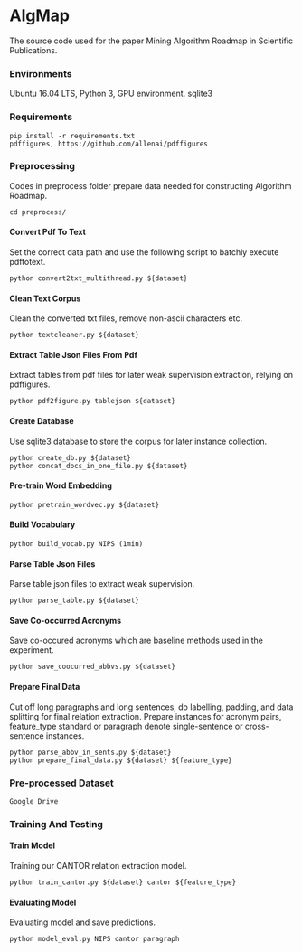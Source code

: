 # AlgMap
The source code used for the paper Mining Algorithm Roadmap in Scientific Publications.

### Environments
Ubuntu 16.04 LTS,
Python 3,
GPU environment.
sqlite3

### Requirements
```
pip install -r requirements.txt
pdffigures, https://github.com/allenai/pdffigures
```

### Preprocessing
Codes in preprocess folder prepare data needed for constructing Algorithm Roadmap.

```
cd preprocess/
```


<!--
#### Crawl Corpus
To avoid copyright issue, provide example crawling script from original website.
```
python crawler.py
```
-->

#### Convert Pdf To Text
Set the correct data path and use the following script to batchly execute pdftotext.
```
python convert2txt_multithread.py ${dataset}
```
    

#### Clean Text Corpus
Clean the converted txt files, remove non-ascii characters etc. 
```
python textcleaner.py ${dataset}
```

#### Extract Table Json Files From Pdf
Extract tables from pdf files for later weak supervision extraction, relying on pdffigures.
```
python pdf2figure.py tablejson ${dataset}
```
    
#### Create Database
Use sqlite3 database to store the corpus for later instance collection.
```
python create_db.py ${dataset}
python concat_docs_in_one_file.py ${dataset}
```

#### Pre-train Word Embedding
```
python pretrain_wordvec.py ${dataset}
```
	
	
#### Build Vocabulary
```
python build_vocab.py NIPS (1min)
```
    


#### Parse Table Json Files
Parse table json files to extract weak supervision.
```
python parse_table.py ${dataset}
```
	
#### Save Co-occurred Acronyms
Save co-occured acronyms which are baseline methods used in the experiment.
```
python save_coocurred_abbvs.py ${dataset}
```
    

#### Prepare Final Data
Cut off long paragraphs and long sentences, do labelling, padding, 
and data splitting for final relation extraction. Prepare instances for acronym pairs, feature_type standard or paragraph 
denote single-sentence or cross-sentence instances.
```
python parse_abbv_in_sents.py ${dataset}
python prepare_final_data.py ${dataset} ${feature_type}
```

### Pre-processed Dataset
```
Google Drive
```


### Training And Testing

#### Train Model
Training our CANTOR relation extraction model.
```
python train_cantor.py ${dataset} cantor ${feature_type}
```
    
#### Evaluating Model
Evaluating model and save predictions.
```
python model_eval.py NIPS cantor paragraph
```